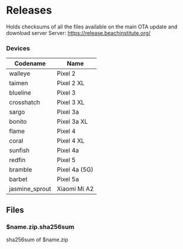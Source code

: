 # Releases

Holds checksums of all the files available on the main OTA update and download server
Server: https://release.beachinstitute.org/

### Devices
| Codename | Name |
| -------- | ---- |
| walleye | Pixel 2 |
| taimen | Pixel 2 XL |
| blueline | Pixel 3 |
| crosshatch | Pixel 3 XL |
| sargo | Pixel 3a |
| bonito | Pixel 3a XL |
| flame | Pixel 4 |
| coral | Pixel 4 XL |
| sunfish | Pixel 4a |
| redfin | Pixel 5 |
| bramble | Pixel 4a (5G) |
| barbet | Pixel 5a |
| jasmine_sprout | Xiaomi Mi A2 |

## Files

### $name.zip.sha256sum
sha256sum of $name.zip
